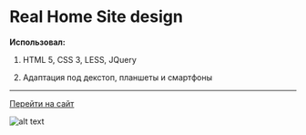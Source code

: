 # Real Home Site design


**Использовал:**


1. HTML 5, CSS 3, LESS, JQuery


2. Адаптация под декстоп, планшеты и смартфоны

***

[Перейти на сайт](https://zaxar219.github.io/home/)


![alt text](http://zakhar.zzz.com.ua/usercontent/img/realhome.jpg "Сайт Real Home Site design")
